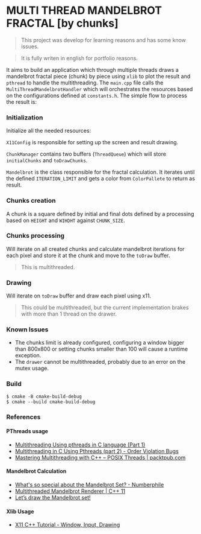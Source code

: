 # MULTI THREAD MANDELBROT FRACTAL [by chunks]
> This project was develop for learning reasons and has some know issues.

> It is fully writen in english for portfolio reasons.

It aims to build an application which through multiple threads draws a mandelbrot fractal piece (chunk) by piece using `xlib` to plot the result and `pthread` to handle the multithreading.
The `main.cpp` file calls the `MultiThreadMandelbrotHandler` which will orchestrates the resources based on the configurations defined at `constants.h`.
The simple flow to process the result is:
### Initialization
   Initialize all the needed resources:

   `X11Config` is responsible for setting up the screen and result drawing.

   `ChunkManager` contains two buffers (`ThreadQueue`) which will store `initialChunks` and `toDrawChunks`.

   `Mandelbrot` is the class responsible for the fractal calculation. It iterates until the defined `ITERATION_LIMIT` and gets a color from `ColorPallete` to return as result.
### Chunks creation
   A chunk is a square defined by initial and final dots defined by a processing based on `HEIGHT` and `WIHDHT` against `CHUNK_SIZE`.
### Chunks processing
   Will iterate on all created chunks and calculate mandelbrot iterations for each pixel and store it at the chunk and move to the `toDraw` buffer.
   > This is multithreaded.
### Drawing
   Will iterate on `toDraw` buffer and draw each pixel using x11.
   > This could be multithreaded, but the current implementation brakes with more than 1 thread on the drawer.

### Known Issues
- The chunks limit is already configured, configuring a window bigger than 800x800 or setting chunks smaller than 100 will cause a runtime exception.
- The `drawer` cannot be multithreaded, probably due to an error on the mutex usage.

### Build

```shell
$ cmake -B cmake-build-debug
$ cmake --build cmake-build-debug
```

### References
#### PThreads usage
- [Multithreading Using pthreads in C language (Part 1)](https://www.youtube.com/watch?v=qPhP86HIXgg)
- [Multithreading in C Using Pthreads (part 2) - Order Violation Bugs](https://www.youtube.com/watch?v=zw8cNzX5ICc)
- [Mastering Multithreading with C++ – POSIX Threads | packtpub.com](https://www.youtube.com/watch?v=QMNtAFZtFMA)

#### Mandelbrot Calculation
- [What's so special about the Mandelbrot Set? - Numberphile](https://www.youtube.com/watch?v=FFftmWSzgmk)
- [Multithreaded Mandelbrot Renderer | C++ 11](https://www.youtube.com/watch?v=JZFOifMp6kw)
- [Let’s draw the Mandelbrot set!](https://jonisalonen.com/2013/lets-draw-the-mandelbrot-set/)

#### Xlib Usage
- [X11 C++ Tutorial - Window, Input, Drawing](https://www.youtube.com/watch?v=qZmJwk2xrJ0)
